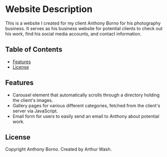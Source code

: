 # Website Description

This is a website I created for my client Anthony Borno for his photography business. It serves as his business website for potential clients to check out his work, find his social media accounts, and contact information.

## Table of Contents

- [Features](#features)
- [License](#license)

## Features

- Carousel element that automatically scrolls through a directory holding the client's images.
- Gallery pages for various different categories, fetched from the client's server via JavaScript.
- Email form for users to easily send an email to Anthony about potential work.

## License

Copyright Anthony Borno.
Created by Arthur Wash.
